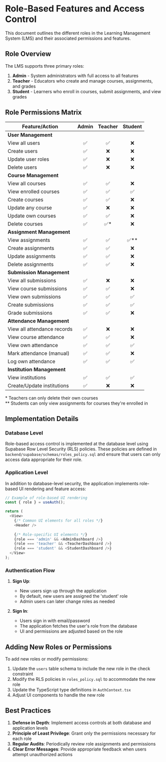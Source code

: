 # Role-Based Features and Access Control

This document outlines the different roles in the Learning Management System (LMS) and their associated permissions and features.

## Role Overview

The LMS supports three primary roles:

1. **Admin** - System administrators with full access to all features
2. **Teacher** - Educators who create and manage courses, assignments, and grades
3. **Student** - Learners who enroll in courses, submit assignments, and view grades

## Role Permissions Matrix

| Feature/Action                | Admin | Teacher | Student |
|------------------------------|:-----:|:-------:|:-------:|
| **User Management**          |       |         |         |
| View all users               |   ✅   |    ✅    |    ❌    |
| Create users                 |   ✅   |    ❌    |    ❌    |
| Update user roles            |   ✅   |    ❌    |    ❌    |
| Delete users                 |   ✅   |    ❌    |    ❌    |
| **Course Management**        |       |         |         |
| View all courses             |   ✅   |    ✅    |    ❌    |
| View enrolled courses        |   ✅   |    ✅    |    ✅    |
| Create courses               |   ✅   |    ✅    |    ❌    |
| Update any course            |   ✅   |    ❌    |    ❌    |
| Update own courses           |   ✅   |    ✅    |    ❌    |
| Delete courses               |   ✅   |    ✅*   |    ❌    |
| **Assignment Management**     |       |         |         |
| View assignments             |   ✅   |    ✅    |    ✅**  |
| Create assignments           |   ✅   |    ✅    |    ❌    |
| Update assignments           |   ✅   |    ✅    |    ❌    |
| Delete assignments           |   ✅   |    ✅    |    ❌    |
| **Submission Management**     |       |         |         |
| View all submissions         |   ✅   |    ❌    |    ❌    |
| View course submissions      |   ✅   |    ✅    |    ❌    |
| View own submissions         |   ✅   |    ✅    |    ✅    |
| Create submissions           |   ✅   |    ✅    |    ✅    |
| Grade submissions            |   ✅   |    ✅    |    ❌    |
| **Attendance Management**     |       |         |         |
| View all attendance records  |   ✅   |    ❌    |    ❌    |
| View course attendance       |   ✅   |    ✅    |    ❌    |
| View own attendance          |   ✅   |    ✅    |    ✅    |
| Mark attendance (manual)     |   ✅   |    ✅    |    ❌    |
| Log own attendance           |   ✅   |    ✅    |    ✅    |
| **Institution Management**    |       |         |         |
| View institutions            |   ✅   |    ✅    |    ✅    |
| Create/Update institutions   |   ✅   |    ❌    |    ❌    |

\* Teachers can only delete their own courses  
\** Students can only view assignments for courses they're enrolled in

## Implementation Details

### Database Level

Role-based access control is implemented at the database level using Supabase Row Level Security (RLS) policies. These policies are defined in `backend/supabase/schemas/roles_policy.sql` and ensure that users can only access data appropriate for their role.

### Application Level

In addition to database-level security, the application implements role-based UI rendering and feature access:

```typescript
// Example of role-based UI rendering
const { role } = useAuth();

return (
  <View>
    {/* Common UI elements for all roles */}
    <Header />
    
    {/* Role-specific UI elements */}
    {role === 'admin' && <AdminDashboard />}
    {role === 'teacher' && <TeacherDashboard />}
    {role === 'student' && <StudentDashboard />}
  </View>
);
```

### Authentication Flow

1. **Sign Up**:
   - New users sign up through the application
   - By default, new users are assigned the 'student' role
   - Admin users can later change roles as needed

2. **Sign In**:
   - Users sign in with email/password
   - The application fetches the user's role from the database
   - UI and permissions are adjusted based on the role

## Adding New Roles or Permissions

To add new roles or modify permissions:

1. Update the `users` table schema to include the new role in the check constraint
2. Modify the RLS policies in `roles_policy.sql` to accommodate the new role
3. Update the TypeScript type definitions in `AuthContext.tsx`
4. Adjust UI components to handle the new role

## Best Practices

1. **Defense in Depth**: Implement access controls at both database and application levels
2. **Principle of Least Privilege**: Grant only the permissions necessary for each role
3. **Regular Audits**: Periodically review role assignments and permissions
4. **Clear Error Messages**: Provide appropriate feedback when users attempt unauthorized actions